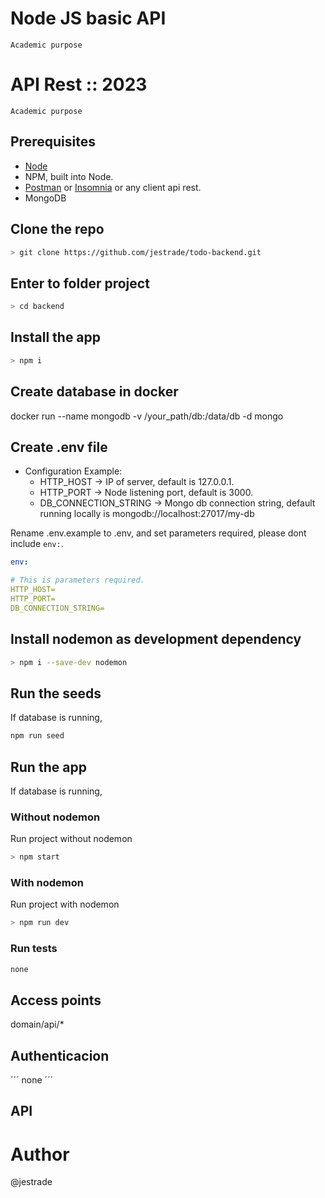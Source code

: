 # Node JS basic API
`Academic purpose`
# API Rest :: 2023

```
Academic purpose
```

## Prerequisites

- [Node](https://nodejs.org/)
- NPM, built into Node.
- [Postman](https://www.postman.com/) or [Insomnia](https://insomnia.rest/) or any client api rest.
- MongoDB

## Clone the repo

```sh
> git clone https://github.com/jestrade/todo-backend.git
```

## Enter to folder project

```sh
> cd backend
```

## Install the app

```sh
> npm i
```

## Create database in docker
docker run --name mongodb -v /your_path/db:/data/db -d mongo

## Create .env file

- Configuration Example:
  - HTTP_HOST -> IP of server, default is 127.0.0.1.
  - HTTP_PORT -> Node listening port, default is 3000.
  - DB_CONNECTION_STRING -> Mongo db connection string, default running locally is mongodb://localhost:27017/my-db

Rename .env.example to .env, and set parameters required, please dont include `env:`.

```yaml
env:

# This is parameters required.
HTTP_HOST=
HTTP_PORT=
DB_CONNECTION_STRING=
```

## Install nodemon as development dependency

```sh
> npm i --save-dev nodemon
```

## Run the seeds

If database is running,

```sh
npm run seed
```

## Run the app
If database is running,

### Without nodemon

Run project without nodemon

```sh
> npm start
```

### With nodemon

Run project with nodemon

```sh
> npm run dev
```

### Run tests

```sh
none
```

## Access points

domain/api/\*

## Authenticacion

´´´
none
´´´

## API


# Author
@jestrade